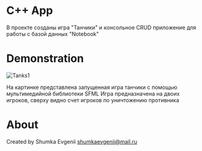 # C++ App

В проекте созданы игра "Танчики" и консольное CRUD приложение для работы с базой данных "Notebook"

# Demonstration
![Tanks1](https://user-images.githubusercontent.com/65022776/106642921-30f75900-65b3-11eb-861c-3964c03c95f4.png)

На картинке представлена запущенная игра танчики с помощью мультимедийной библиотеки SFML
Игра предназначена на двоих игроков, сверху видно счет игроков по уничтожению противника

# About
Created by Shumka Evgenii
shumkaevgenii@mail.ru
